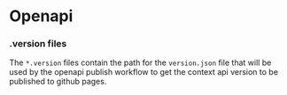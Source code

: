 # Openapi

### .version files
The `*.version` files contain the path for the `version.json` file that will be used by the openapi publish workflow to
get the context api version to be published to github pages.
